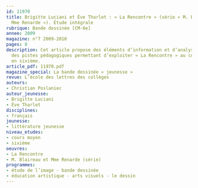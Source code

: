 ```yaml
---
id: 11970
title: Brigitte Luciani et Ève Tharlet : « La Rencontre » (série « M. Blaireau et
  Mme Renarde »). Étude intégrale
rubrique: Bande dessinée [CM-6e]
annee: 2009
magazine: n°7 2009-2010
pages: 8
description: Cet article propose des éléments d’information et d’analyse, ainsi que
  des pistes pédagogiques permettant d’exploiter « La Rencontre » au cours moyen et
  en sixième. 
article_pdf: 11970.pdf
magazine_special: La bande dessinée « jeunesse »
revue: L’école des lettres des collèges
auteurs:
- Christian Poslaniec
auteur_jeunesse:
- Brigitte Luciani
- Ève Tharlet
disciplines:
- français
jeunesse:
- littérature jeunesse
niveau_etudes:
- cours moyen
- sixième
oeuvres:
- La Rencontre
- M. Blaireau et Mme Renarde (série)
programmes:
- étude de l’image - bande dessinée
- éducation artistique - arts visuels - le dessin
---
```


